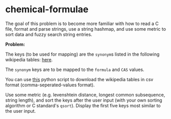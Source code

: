 # chemical-formulae

The goal of this problem is to become more familiar with how to read a C file,
format and parse strings, use a string hashmap, and use some metric to sort
data and fuzzy search string entries.

**Problem:**

The keys (to be used for mapping) are the `synonym`s listed in the following wikipedia tables:
[here](https://en.wikipedia.org/wiki/Glossary_of_chemical_formulae).

The `synonym` keys are to be mapped to the `formula` and `CAS` values.

You can use [this](get_data.py) python script to download the wikipedia tables in csv format (comma-seperated-values format).

Use some metric (e.g. levenshtein distance, longest common subsequence, string length), and sort
the keys after the user input (with your own sorting algorithm or C standard's `qsort`). Display
the first five keys most similar to the user input.
